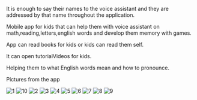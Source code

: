 It is enough to say their names to the voice assistant and they are addressed by that name throughout the application.

Mobile app for kids that can help them with voice assistant on math,reading,letters,english words and develop them memory with games.

App can read books for kids or kids can read them self.

It can open tutorialVideos for kids.

Helping them to what English words mean and how to pronounce.

Pictures from the app

![1](https://user-images.githubusercontent.com/78793991/147372357-63a5b057-3f14-41e2-b048-2986328b5544.PNG)
![10](https://user-images.githubusercontent.com/78793991/147372371-5cb5786c-a9ac-4689-872f-706d622c464e.PNG)
![2](https://user-images.githubusercontent.com/78793991/147372372-2b8ef29b-fdb0-42ff-909e-1612bf60fd73.PNG)
![3](https://user-images.githubusercontent.com/78793991/147372374-6da2a69e-00ae-4c89-ac99-2f54a969033b.PNG)
![4](https://user-images.githubusercontent.com/78793991/147372376-c944cf08-13df-4662-85c1-c2ccfe2817f7.PNG)
![5](https://user-images.githubusercontent.com/78793991/147372377-3146de0b-ff17-4416-b3bb-881e97f02042.PNG)
![6](https://user-images.githubusercontent.com/78793991/147372378-0fa57aab-924f-40db-b5da-5e9ae1cfabca.PNG)
![7](https://user-images.githubusercontent.com/78793991/147372379-3f14d586-2abf-4145-8763-2ff3f5f74f1b.PNG)
![8](https://user-images.githubusercontent.com/78793991/147372381-727306b6-591e-4285-8100-74627c81e092.PNG)
![9](https://user-images.githubusercontent.com/78793991/147372383-4b58b8bf-db04-446c-9387-1b8314872739.PNG)
